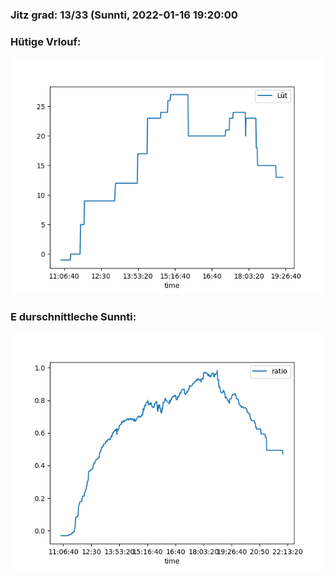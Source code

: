 ### Jitz grad: 13/33 (Sunnti, 2022-01-16 19:20:00

### Hütige Vrlouf:
![Graph](Today.png)

### E durschnittleche Sunnti:
![Graph](Sunnti.png)